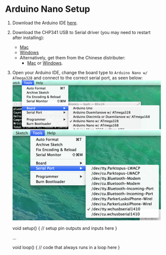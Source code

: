 Arduino Nano Setup
==================


1. Download the Arduino IDE [here](http://arduino.cc/en/Main/Software).
2. Download the CHP341 USB to Serial driver (you may need to restart after installing):
    - [Mac](https://github.com/byu-mechatronics/nano-setup/blob/master/drivers/CH341SER_MAC.ZIP)
    - [Windows](https://github.com/byu-mechatronics/nano-setup/blob/master/drivers/CH341SER.EXE)
    - Alternatively, get them from the Chinese distributer:
      - [Mac](http://www.wch.cn/downloads.php?name=pro&proid=178) or [Windows](http://www.wch.cn/downloads.php?name=pro&proid=65).
3. Open your Arduino IDE, change the board type to `Arduino Nano w/ ATmega328` and connect to the correct serial port, as seen below:
  ![Board Type](https://github.com/byu-mechatronics/nano-setup/blob/master/support/board-type.png)
  ![Serial Port](https://github.com/byu-mechatronics/nano-setup/blob/master/support/serial-port.png)


      void setup() {
        // setup pin outputs and inputs here
      }
    
      ...
    
      void loop() {
        // code that always runs in a loop here
      }
